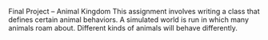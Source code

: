 Final Project – Animal Kingdom
This assignment involves writing a class that defines certain animal behaviors.
A simulated world is run in which many animals roam about. Different kinds of animals will behave differently.
